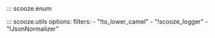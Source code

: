 ::: scooze.enum

::: scooze.utils
    options:
        filters:
            - "!to_lower_camel"
            - "!scooze_logger"
            - "!JsonNormalizer"

